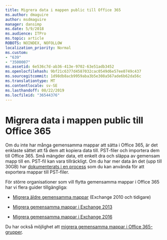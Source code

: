 ```yaml
---
title: Migrera data i mappen public till Office 365
ms.author: dmaguire
author: msdmaguire
manager: dansimp
ms.date: 5/9/2018
ms.audience: ITPro
ms.topic: article
ROBOTS: NOINDEX, NOFOLLOW
localization_priority: Normal
ms.custom:
- "639"
- "3500007"
ms.assetid: 6e536c7d-ab36-413e-9702-63e51adb3452
ms.openlocfilehash: 9bf21c6377d4587032cac0549d6e57ee0749c437
ms.sourcegitcommit: 1d98db8acb9959aba3b5e308a567ade6b62da56c
ms.translationtype: MT
ms.contentlocale: sv-SE
ms.lasthandoff: 08/22/2019
ms.locfileid: "36544376"
---
```

# <a name="migrate-public-folder-data-to-office-365"></a>Migrera data i mappen public till Office 365

Om du inte har många gemensamma mappar att sätta i Office 365, är det enklaste sättet att få dem att kopiera data till. PST-filer och importera dem till Office 365. Små mängder data, ett enkelt dra och släppa av gemensam mapp till en. PST-fil kan vara tillräckligt. Om du har mer data än det (upp till 30GB) har [dokumenterats i en process](https://technet.microsoft.com/library/dn874017%28v=exchg.150%29.aspx) som du kan använda för att exportera mappar till PST-filer.
  
För större organisationer som vill flytta gemensamma mappar i Office 365 har vi flera guider tillgängliga:
  
- [Migrera äldre gemensamma mappar](https://technet.microsoft.com/library/dn874017%28v=exchg.150%29.aspx) (Exchange 2010 och tidigare)

- [Migrera gemensamma mappar i Exchange 2013](https://technet.microsoft.com/library/mt798260%28v=exchg.150%29.aspx)

- [Migrera gemensamma mappar i Exchange 2016](https://technet.microsoft.com/library/mt798260%28v=exchg.160%29.aspx)

Du har också möjlighet att [migrera gemensamma mappar i Office 365-grupper](https://technet.microsoft.com/library/mt843872%28v=exchg.150%29.aspx).
  